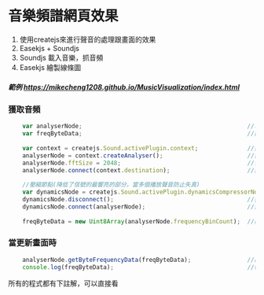 # 音樂頻譜網頁效果

1. 使用createjs來進行聲音的處理跟畫面的效果
2. Easekjs + Soundjs
3. Soundjs 載入音樂，抓音頻
4. Easekjs 繪製線條圖

##### 範例 <https://mikecheng1208.github.io/MusicVisualization/index.html>
### 獲取音頻
```javascript
    var analyserNode;                                               //可視化音頻的節點
    var freqByteData;                                               //數組從analyserNode檢索數據
    
    var context = createjs.Sound.activePlugin.context;              //獲取聲音。
    analyserNode = context.createAnalyser();                        //抓取音頻節點
    analyserNode.fftSize = 2048;                                    //多少頻譜(2的次方)
    analyserNode.connect(context.destination);                      //連接到音頻節點，輸出音頻
                
    //壓縮節點(降低了信號的最響亮的部分，當多個播放聲音防止失真)
    var dynamicsNode = createjs.Sound.activePlugin.dynamicsCompressorNode;	
    dynamicsNode.disconnect();                                      //指定斷開連接
    dynamicsNode.connect(analyserNode);                             //連接節點
            
    freqByteData = new Uint8Array(analyserNode.frequencyBinCount);  //將音頻的每個節點數據丟入Uint8陣列
```

### 當更新畫面時
```javascript
    analyserNode.getByteFrequencyData(freqByteData);                //將當前的音頻資料複製到 Uint8Array
    console.log(freqByteData);                                      //輸出音頻節點
```


所有的程式都有下註解，可以直接看

